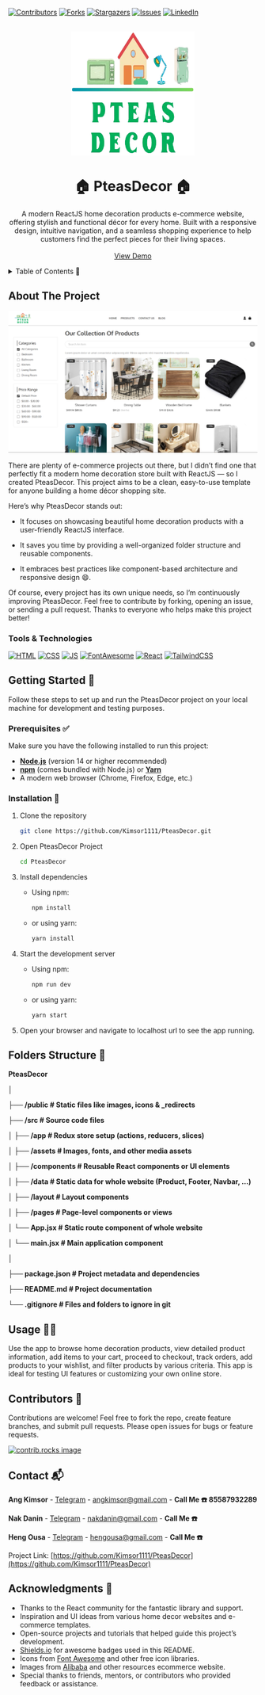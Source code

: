 [![Contributors][contributors-shield]][contributors-url]
[![Forks][forks-shield]][forks-url]
[![Stargazers][stars-shield]][stars-url]
[![Issues][issues-shield]][issues-url]
[![LinkedIn][linkedin-shield]][linkedin-url]

<!-- PROJECT LOGO -->
<br />
<div align="center">
  <a href="https://github.com/Kimsor1111/PteasDecor">
    <img src="src/assets/Logo/PteasDecor.png" alt="Logo" width="250" height="250">
  </a>

  <h1 align="center">🏠 PteasDecor 🏠</h1>

  <p align="center">
    A modern ReactJS home decoration products e-commerce website, offering stylish and functional décor for every home.
    Built with a responsive design, intuitive navigation, and a seamless shopping experience to help customers find the perfect pieces for their living spaces.
    <br />
    <br />
    <a href="https://pteasdecor.netlify.app/">View Demo</a>
  </p>
</div>

<!-- TABLE OF CONTENTS -->
<details>
  <summary>Table of Contents 📑</summary> 
  <ol>
    <li>
      <a href="#about-the-project">About The Project</a> 📖
      <ul>
        <li><a href="#built-with">Built With 🛠️</a></li>
      </ul>
    </li>
    <li>
      <a href="#getting-started">Getting Started 🚀</a>
      <ul>
        <li><a href="#prerequisites">Prerequisites ✅</a></li>
        <li><a href="#installation">Installation 💾</a></li>
      </ul>
    </li>
    <li><a href="#folder">Folder Structure 🧑‍💻</a></li>
    <li><a href="#usage">Usage 🧑‍💻</a></li>
    <li><a href="#contributors">Contributors 🤝</a></li>
    <li><a href="#contact">Contact 📬</a></li>
    <li><a href="#acknowledgments">Acknowledgments 🙏</a></li>
  </ol>
</details>

<!-- ABOUT THE PROJECT -->
<p id="about-the-project">
</p>

## About The Project

[![Project Screenshot][project-screenshot]](https://example.com)

There are plenty of e-commerce projects out there, but I didn’t find one that perfectly fit a modern home decoration store built with ReactJS — so I created PteasDecor. This project aims to be a clean, easy-to-use template for anyone building a home décor shopping site.

Here’s why PteasDecor stands out:

- It focuses on showcasing beautiful home decoration products with a user-friendly ReactJS interface.

- It saves you time by providing a well-organized folder structure and reusable components.

- It embraces best practices like component-based architecture and responsive design 😄.

Of course, every project has its own unique needs, so I’m continuously improving PteasDecor. Feel free to contribute by forking, opening an issue, or sending a pull request. Thanks to everyone who helps make this project better!

<p id="built-with">
</p>

### Tools & Technologies

[![HTML][HTML]][HTML-url]
[![CSS][CSS]][CSS-url]
[![JS][JS]][JS-url]
[![FontAwesome][FontAwesome]][FontAwesome-url]
[![React][React.js]][React-url]
[![TailwindCSS][TailwindCSS]][TailwindCSS-url]

<!-- GETTING STARTED -->
<p id="getting-started">
</p>

## Getting Started 🚀

Follow these steps to set up and run the PteasDecor project on your local machine for development and testing purposes.

<p id="prerequisites">
</p>

### Prerequisites ✅

Make sure you have the following installed to run this project:

- **[Node.js](https://nodejs.org/)** (version 14 or higher recommended)
- **[npm](https://www.npmjs.com/)** (comes bundled with Node.js) or **[Yarn](https://yarnpkg.com/)**
- A modern web browser (Chrome, Firefox, Edge, etc.)

<p id="installation">
</p>

### Installation 💾

1. Clone the repository

   ```sh
   git clone https://github.com/Kimsor1111/PteasDecor.git
   ```

2. Open PteasDecor Project

   ```sh
   cd PteasDecor
   ```

3. Install dependencies

   - Using npm:

     ```sh
     npm install
     ```

   - or using yarn:

     ```sh
     yarn install
     ```

4. Start the development server

   - Using npm:

     ```sh
     npm run dev
     ```

   - or using yarn:

     ```sh
     yarn start
     ```

5. Open your browser and navigate to localhost url to see the app running.

<p id="folder">
</p>

## Folders Structure 📂

**PteasDecor**

**│**

**├── /public                     # Static files like images, icons & _redirects**

**├── /src                        # Source code files**

**│   ├── /app                    # Redux store setup (actions, reducers, slices)**

**│   ├── /assets                 # Images, fonts, and other media assets**

**│   ├── /components             # Reusable React components or UI elements**

**│   ├── /data                   # Static data for whole website (Product, Footer, Navbar, ...)**

**│   ├── /layout                 # Layout components**

**│   ├── /pages                  # Page-level components or views**

**│   └── App.jsx                 # Static route component of whole website**

**│   └── main.jsx                # Main application component**

**│**

**├── package.json                # Project metadata and dependencies**

**├── README.md                   # Project documentation**

**└── .gitignore                  # Files and folders to ignore in git**

<p id="usage">
</p>

<!-- USAGE EXAMPLES -->

## Usage 🧑‍💻

Use the app to browse home decoration products, view detailed product information, add items to your cart, proceed to checkout, track orders, add products to your wishlist, and filter products by various criteria. This app is ideal for testing UI features or customizing your own online store.

<p id="contributors">
</p>

<!-- CONTRIBUTORS -->

## Contributors 🤝

Contributions are welcome! Feel free to fork the repo, create feature branches, and submit pull requests. Please open issues for bugs or feature requests.

<a href="https://github.com/Kimsor1111/PteasDecor/graphs/contributors">
  <img src="https://contrib.rocks/image?repo=Kimsor1111/PteasDecor" alt="contrib.rocks image" />
</a>

<p id="contact">
</p>

<!-- CONTACT -->

## Contact 📬

**Ang Kimsor** - [Telegram](https://t.me/Thirtieth_October) - [angkimsor@gmail.com](mailto:angkimsor@gmail.com) - **Call Me ☎️ 85587932289**

**Nak Danin** - [Telegram](https://nakdanin) - [nakdanin@gmail.com](mailto:nakdanin@gmail.com) - **Call Me ☎️**

**Heng Ousa** - [Telegram](https://hengousa) - [hengousa@gmail.com](mailto:hengousa@gmail.com) - **Call Me ☎️**

Project Link: [https://github.com/Kimsor1111/PteasDecor](https://github.com/Kimsor1111/PteasDecor)

<p id="acknowledgments">
</p>

<!-- ACKNOWLEDGMENTS -->

## Acknowledgments 🙏

- Thanks to the React community for the fantastic library and support.
- Inspiration and UI ideas from various home decor websites and e-commerce templates.
- Open-source projects and tutorials that helped guide this project’s development.
- [Shields.io](https://shields.io/) for awesome badges used in this README.
- Icons from [Font Awesome](https://fontawesome.com/) and other free icon libraries.
- Images from [Alibaba](https://www.alibaba.com/) and other resources ecommerce website.
- Special thanks to friends, mentors, or contributors who provided feedback or assistance.

<!-- MARKDOWN LINKS & IMAGES -->

[contributors-shield]: https://img.shields.io/github/contributors/Kimsor1111/PteasDecor.svg?style=for-the-badge
[contributors-url]: https://github.com/Kimsor1111/PteasDecor/graphs/contributors
[forks-shield]: https://img.shields.io/github/forks/Kimsor1111/PteasDecor.svg?style=for-the-badge
[forks-url]: https://github.com/othneildrew/Best-README-Template/network/members
[stars-shield]: https://img.shields.io/github/stars/Kimsor1111/PteasDecor.svg?style=for-the-badge
[stars-url]: https://github.com/othneildrew/Best-README-Template/stargazers
[issues-shield]: https://img.shields.io/github/issues/Kimsor1111/PteasDecor.svg?style=for-the-badge
[issues-url]: https://github.com/othneildrew/Best-README-Template/issues
[linkedin-shield]: https://img.shields.io/badge/-LinkedIn-black.svg?style=for-the-badge&logo=linkedin&colorB=555
[linkedin-url]: https://linkedin.com/in/othneildrew
[project-screenshot]: src/assets/Logo/image.png
[HTML]: https://img.shields.io/badge/HTML-20232A?style=for-the-badge&logo=html5&logoColor=E34F26
[HTML-url]: https://www.w3schools.com/html/
[CSS]: https://img.shields.io/badge/CSS-20232A?style=for-the-badge&logo=css&logoColor=1572B6
[CSS-url]: https://www.w3schools.com/css/
[JS]: https://img.shields.io/badge/javascript-20232A?style=for-the-badge&logo=javascript&logoColor=F7DF1E
[JS-url]: https://www.w3schools.com/js/
[FontAwesome]: https://img.shields.io/badge/FontAwesome-20232A?style=for-the-badge&logo=font-awesome&logoColor=#538DD7
[FontAwesome-url]: https://fontawesome.com/
[TailwindCSS]: https://img.shields.io/badge/Tailwind_CSS-20232A?style=for-the-badge&logo=tailwind-css&logoColor=38B2AC
[TailwindCSS-url]: https://tailwindcss.com/
[React.js]: https://img.shields.io/badge/React-20232A?style=for-the-badge&logo=react&logoColor=61DAFB
[React-url]: https://reactjs.org/
